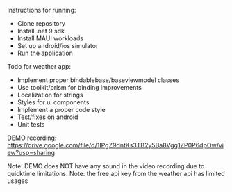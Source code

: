 Instructions for running:
- Clone repository
- Install .net 9 sdk
- Install MAUI workloads
- Set up android/ios simulator
- Run the application

Todo for weather app:
- Implement proper bindablebase/baseviewmodel classes
- Use toolkit/prism for binding improvements
- Localization for strings
- Styles for ui components
- Implement a proper code style
- Test/fixes on android
- Unit tests

DEMO recording:
https://drive.google.com/file/d/1IPgZ9dntKs3TB2y5Ba8Vgg1ZP0P6dpOw/view?usp=sharing

Note: DEMO does NOT have any sound in the video recording due to quicktime limitations.
Note: the free api key from the weather api has limited usages
